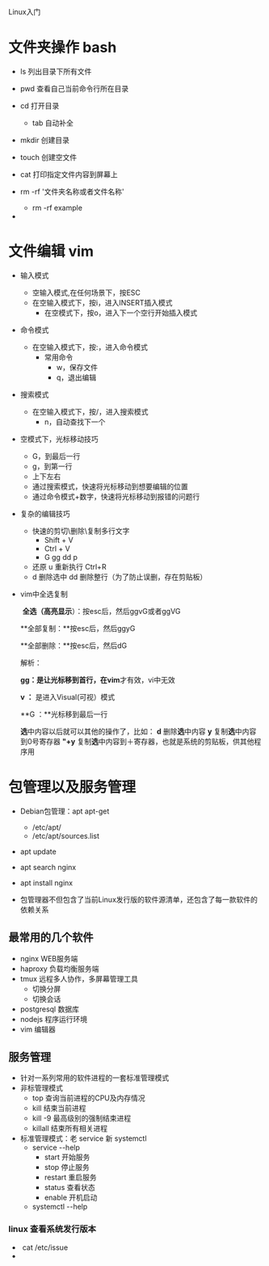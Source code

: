 Linux入门

### 

# 文件夹操作 bash

- ls 列出目录下所有文件
- pwd 查看自己当前命令行所在目录
- cd 打开目录
  - tab 自动补全
- mkdir 创建目录
- touch 创建空文件
- cat 打印指定文件内容到屏幕上
- rm -rf  '文件夹名称或者文件名称'
  - rm -rf example

- 


# 文件编辑 vim

- 输入模式
  - 空输入模式,在任何场景下，按ESC
  - 在空输入模式下，按i，进入INSERT插入模式
    - 在空模式下，按o，进入下一个空行开始插入模式

- 命令模式
  - 在空输入模式下，按:，进入命令模式
    - 常用命令
      - w，保存文件
      - q，退出编辑

- 搜索模式
  - 在空输入模式下，按/，进入搜索模式
    - n，自动查找下一个

- 空模式下，光标移动技巧
  - G，到最后一行
  - g，到第一行
  - 上下左右
  - 通过搜索模式，快速将光标移动到想要编辑的位置
  - 通过命令模式+数字，快速将光标移动到报错的问题行

- 复杂的编辑技巧
  - 快速的剪切\删除\复制多行文字
    - Shift + V
    - Ctrl + V
    - G gg dd p
  - 还原 u 重新执行 Ctrl+R
  - d 删除选中 dd 删除整行（为了防止误删，存在剪贴板）

- vim中全选复制

  ​	**全选（高亮显示**）：按esc后，然后ggvG或者ggVG

  **全部复制：**按esc后，然后ggyG

  **全部删除：**按esc后，然后dG

  

  解析：

  **gg：**是让光标移到首行，在**vim**才有效，vi中无效 

  **v ：** 是进入Visual(可视）模式 

  **G ：**光标移到最后一行 

  **选**中内容以后就可以其他的操作了，比如： 
  **d** 删除**选**中内容 
  **y** 复制**选**中内容到0号寄存器 
  **"+y** 复制**选**中内容到＋寄存器，也就是系统的剪贴板，供其他程序用 



# 包管理以及服务管理

- Debian包管理：apt apt-get
  - /etc/apt/
  - /etc/apt/sources.list
- apt update
- apt search nginx
- apt install nginx

- 包管理器不但包含了当前Linux发行版的软件源清单，还包含了每一款软件的依赖关系

## 最常用的几个软件

- nginx WEB服务端
- haproxy 负载均衡服务端
- tmux 远程多人协作，多屏幕管理工具
  - 切换分屏
  - 切换会话
- postgresql 数据库
- nodejs 程序运行环境
- vim 编辑器


## 服务管理

- 针对一系列常用的软件进程的一套标准管理模式
- 非标管理模式
  - top 查询当前进程的CPU及内存情况
  - kill 结束当前进程
  - kill -9 最高级别的强制结束进程
  - killall 结束所有相关进程
- 标准管理模式：老 service 新 systemctl
  - service --help
    - start 开始服务
    - stop 停止服务
    - restart 重启服务
    - status 查看状态
    - enable 开机启动
  - systemctl --help

### linux 查看系统发行版本

- ​	cat /etc/issue
- 
